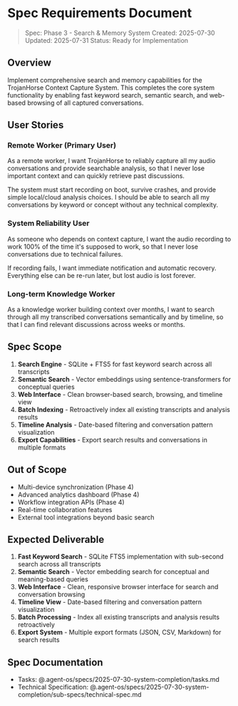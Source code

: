 # Spec Requirements Document

> Spec: Phase 3 - Search & Memory System
> Created: 2025-07-30
> Updated: 2025-07-31
> Status: Ready for Implementation

## Overview

Implement comprehensive search and memory capabilities for the TrojanHorse Context Capture System. This completes the core system functionality by enabling fast keyword search, semantic search, and web-based browsing of all captured conversations.

## User Stories

### Remote Worker (Primary User)

As a remote worker, I want TrojanHorse to reliably capture all my audio conversations and provide searchable analysis, so that I never lose important context and can quickly retrieve past discussions.

The system must start recording on boot, survive crashes, and provide simple local/cloud analysis choices. I should be able to search all my conversations by keyword or concept without any technical complexity.

### System Reliability User

As someone who depends on context capture, I want the audio recording to work 100% of the time it's supposed to work, so that I never lose conversations due to technical failures.

If recording fails, I want immediate notification and automatic recovery. Everything else can be re-run later, but lost audio is lost forever.

### Long-term Knowledge Worker

As a knowledge worker building context over months, I want to search through all my transcribed conversations semantically and by timeline, so that I can find relevant discussions across weeks or months.

## Spec Scope

1. **Search Engine** - SQLite + FTS5 for fast keyword search across all transcripts
2. **Semantic Search** - Vector embeddings using sentence-transformers for conceptual queries
3. **Web Interface** - Clean browser-based search, browsing, and timeline view
4. **Batch Indexing** - Retroactively index all existing transcripts and analysis results
5. **Timeline Analysis** - Date-based filtering and conversation pattern visualization
6. **Export Capabilities** - Export search results and conversations in multiple formats

## Out of Scope

- Multi-device synchronization (Phase 4)
- Advanced analytics dashboard (Phase 4)
- Workflow integration APIs (Phase 4)
- Real-time collaboration features
- External tool integrations beyond basic search

## Expected Deliverable

1. **Fast Keyword Search** - SQLite FTS5 implementation with sub-second search across all transcripts
2. **Semantic Search** - Vector embedding search for conceptual and meaning-based queries
3. **Web Interface** - Clean, responsive browser interface for search and conversation browsing
4. **Timeline View** - Date-based filtering and conversation pattern visualization
5. **Batch Processing** - Index all existing transcripts and analysis results retroactively
6. **Export System** - Multiple export formats (JSON, CSV, Markdown) for search results

## Spec Documentation

- Tasks: @.agent-os/specs/2025-07-30-system-completion/tasks.md
- Technical Specification: @.agent-os/specs/2025-07-30-system-completion/sub-specs/technical-spec.md
